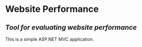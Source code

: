 ﻿# Website Performance
## _Tool for evaluating website performance_

This is a simple ASP.NET MVC application.


